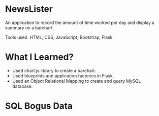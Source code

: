 # NewsLister

An application to record the amount of time worked per day and display a summary on a barchart. 

Tools used: HTML, CSS, JavaScript, Bootstrap, Flask

# What I Learned?

* Used chart.js library to create a barchart.
* Used blueprints and application factories in Flask.
* Used an Object Relational Mapping to create and query MySQL database.

# SQL Bogus Data 

